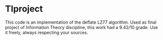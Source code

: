 # TIproject
This code is an implementation of the deflate LZ77 algorithm.
Used as final project of Information Theory discipline, this work had a 9.42/10 grade. 
Use it freely, always respecting your sources.
